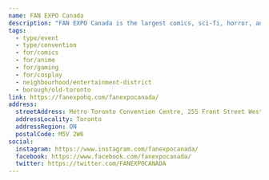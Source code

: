 ```yaml
---
name: FAN EXPO Canada
description: "FAN EXPO Canada is the largest comics, sci-fi, horror, anime, and gaming event in Canada and the third-largest pop culture event in North America. The annual four-day convention attracts over 135,000 fans from around the world to celebrate all things fandom and pop culture, featuring celebrity guests, panels, cosplay, vendors, and exclusive merchandise."
tags:
  - type/event
  - type/convention
  - for/comics
  - for/anime
  - for/gaming
  - for/cosplay
  - neighbourhood/entertainment-district
  - borough/old-toronto
link: https://fanexpohq.com/fanexpocanada/
address:
  streetAddress: Metro Toronto Convention Centre, 255 Front Street West
  addressLocality: Toronto
  addressRegion: ON
  postalCode: M5V 2W6
social:
  instagram: https://www.instagram.com/fanexpocanada/
  facebook: https://www.facebook.com/fanexpocanada/
  twitter: https://twitter.com/FANEXPOCANADA
---
```

